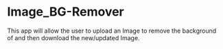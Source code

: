 # Image_BG-Remover
This app will allow the user to upload an Image to remove the background of and then download the new/updated Image.
